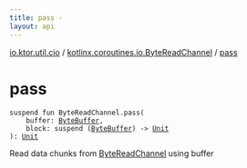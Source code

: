 ```yaml
---
title: pass - 
layout: api
---
```


<div class='api-docs-breadcrumbs'><a href="../index.html">io.ktor.util.cio</a> / <a href="index.html">kotlinx.coroutines.io.ByteReadChannel</a> / <a href="./pass.html">pass</a></div>

# pass

<div class="signature"><code><span class="keyword">suspend</span> <span class="keyword">fun </span><span class="identifier">ByteReadChannel</span><span class="symbol">.</span><span class="identifier">pass</span><span class="symbol">(</span><br/>&nbsp;&nbsp;&nbsp;&nbsp;<span class="parameterName" id="io.ktor.util.cio$pass(kotlinx.coroutines.io.ByteReadChannel, java.nio.ByteBuffer, kotlin.SuspendFunction1((java.nio.ByteBuffer, kotlin.Unit)))/buffer">buffer</span><span class="symbol">:</span>&nbsp;<a href="http://docs.oracle.com/javase/6/docs/api/java/nio/ByteBuffer.html"><span class="identifier">ByteBuffer</span></a><span class="symbol">, </span><br/>&nbsp;&nbsp;&nbsp;&nbsp;<span class="parameterName" id="io.ktor.util.cio$pass(kotlinx.coroutines.io.ByteReadChannel, java.nio.ByteBuffer, kotlin.SuspendFunction1((java.nio.ByteBuffer, kotlin.Unit)))/block">block</span><span class="symbol">:</span>&nbsp;<span class="keyword">suspend </span><span class="symbol">(</span><a href="http://docs.oracle.com/javase/6/docs/api/java/nio/ByteBuffer.html"><span class="identifier">ByteBuffer</span></a><span class="symbol">)</span>&nbsp;<span class="symbol">-&gt;</span>&nbsp;<a href="https://kotlinlang.org/api/latest/jvm/stdlib/kotlin/-unit/index.html"><span class="identifier">Unit</span></a><br/><span class="symbol">)</span><span class="symbol">: </span><a href="https://kotlinlang.org/api/latest/jvm/stdlib/kotlin/-unit/index.html"><span class="identifier">Unit</span></a></code></div>

Read data chunks from <a href="#">ByteReadChannel</a> using buffer

